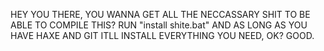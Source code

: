 HEY YOU THERE, YOU WANNA GET ALL THE NECCASSARY SHIT TO BE ABLE TO COMPILE THIS?
RUN "install shite.bat" AND AS LONG AS YOU HAVE HAXE AND GIT ITLL INSTALL EVERYTHING YOU NEED, OK? GOOD.

